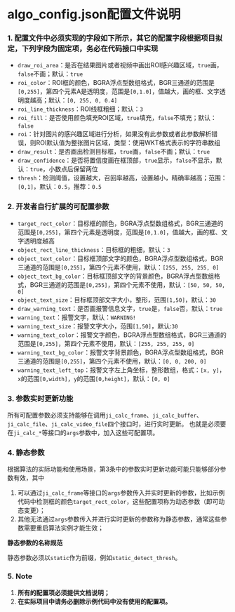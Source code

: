# algo_config.json配置文件说明

### 1. 配置文件中必须实现的字段如下所示，其它的配置字段根据项目拟定，下列字段为固定项，务必在代码接口中实现

   - `draw_roi_area`：是否在结果图片或者视频中画出ROI感兴趣区域，`true`画，`false`不画；默认：`true`
   - `roi_color`：ROI框的颜色，BGRA浮点型数组格式，BGR三通道的范围是`[0,255]`，第四个元素A是透明度，范围是`[0,1.0]`，值越大，画的框、文字透明度越高；默认：`[0, 255, 0, 0.4]`
   - `roi_line_thickness`：ROI线框粗细；默认：`3`
   - `roi_fill`：是否使用颜色填充ROI区域，`true`填充，`false`不填充；默认：`false`
   - `roi`：针对图片的感兴趣区域进行分析，如果没有此参数或者此参数解析错误，则ROI默认值为整张图片区域，类型：使用WKT格式表示的字符串数组
   - `draw_result`：是否画出检测目标框，`true`画，`false`不画；默认：`true`
   - `draw_confidence`：是否将置信度画在框顶部，`true`显示，`false`不显示，默认：`true`，小数点后保留两位
   - `thresh`：检测阈值，设置越大，召回率越高，设置越小，精确率越高；范围：`[0,1]`，默认：`0.5`，推荐：`0.5`

### 2. 开发者自行扩展的可配置参数

   - `target_rect_color`：目标框的颜色，BGRA浮点型数组格式，BGR三通道的范围是`[0,255]`，第四个元素是透明度，范围是`[0,1.0]`，值越大，画的框、文字透明度越高
   - `object_rect_line_thickness`：目标框的粗细，默认：`3`
   - `object_text_color`：目标框顶部文字的颜色，BGRA浮点型数组格式，BGR三通道的范围是`[0,255]`，第四个元素不使用，默认：`[255, 255, 255, 0]`
   - `object_text_bg_color`：目标框顶部文字的背景颜色，BGRA浮点型数组格式，BGR三通道的范围是`[0,255]`，第四个元素不使用，默认：`[50, 50, 50, 0]`
   - `object_text_size`：目标框顶部文字大小，整形，范围`[1,50]`，默认：`30`
   - `draw_warning_text`：是否画报警信息文字，`true`是，`false`否，默认：`true`
   - `warning_text`：报警文字，默认：`WARNING!`
   - `warning_text_size`：报警文字大小，范围`[1,50]`，默认:`30`
   - `warning_text_color`：报警文字颜色，BGRA浮点型数组格式，BGR三通道的范围是`[0,255]`，第四个元素不使用，默认：`[255, 255, 255, 0]`
   - `warning_text_bg_color`：报警文字背景颜色，BGRA浮点型数组格式，BGR三通道的范围是`[0,255]`，第四个元素不使用，默认：`[0, 0, 200, 0]`
   - `warning_text_left_top`：报警文字左上角坐标，整形数组，格式：`[x, y]`，`x`的范围`[0,width]`，`y`的范围`[0,height]`，默认：`[0, 0]`

 ### 3. 参数实时更新功能
 所有可配置参数必须支持能够在调用`ji_calc_frame`、`ji_calc_buffer`、`ji_calc_file`、`ji_calc_video_file`四个接口时，进行实时更新。
 也就是必须要在`ji_calc_*`等接口的`args`参数中，加入这些可配置项。

### 4. 静态参数

根据算法的实际功能和使用场景，第3条中的参数实时更新功能可能只能够部分参数有效，其中

1. 可以通过`ji_calc_frame`等接口的`args`参数传入并实时更新的参数，比如示例代码中检测框的颜色`target_rect_color`，这些配置项称为动态参数（即可动态变更）；
2. 其他无法通过`args`参数传入并进行实时更新的参数称为静态参数，通常这些参数需要重启算法实例才能生效；

**静态参数的名称规范**

静态参数必须以`static`作为前缀，例如`static_detect_thresh`。

### 5. Note

1. **所有的配置项必须提供文档说明；**
2. **在实际项目中请务必删除示例代码中没有使用的配置项。**

